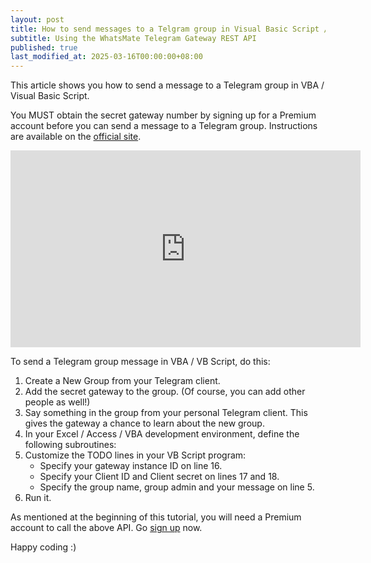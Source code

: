 ```yaml
---
layout: post
title: How to send messages to a Telgram group in Visual Basic Script / VBA
subtitle: Using the WhatsMate Telegram Gateway REST API
published: true
last_modified_at: 2025-03-16T00:00:00+08:00
---
```


This article shows you how to send a message to a Telegram group in VBA / Visual Basic Script.

You MUST obtain the secret gateway number by signing up for a Premium account before you can send a message to a Telegram group. Instructions are available on the [official site](https://www.whatsmate.net/telegram-gateway-subscribe.html).


<iframe width="560" height="315" src="https://www.youtube.com/embed/ZgUpMzF_W1A?rel=0&cc_load_policy=1" frameborder="0" allowfullscreen></iframe>


To send a Telegram group message in VBA / VB Script, do this:

1. Create a New Group from your Telegram client.
2. Add the secret gateway to the group. (Of course, you can add other people as well!)
3. Say something in the group from your personal Telegram client. This gives the gateway a chance to learn about the new group.
4. In your Excel / Access / VBA development environment, define the following subroutines:  <script src="https://gist.github.com/whatsmate/34dc47ecb8ad5d2689d24ea212382cde.js"></script>
5. Customize the TODO lines in your VB Script program:
   * Specify your gateway instance ID on line 16.
   * Specify your Client ID and Client secret on lines 17 and 18.
   * Specify the group name, group admin and your message on line 5.
6. Run it.


As mentioned at the beginning of this tutorial, you will need a Premium account to call the above API. Go [sign up](https://www.whatsmate.net/telegram-gateway-subscribe.html) now.


Happy coding :) 


<br>


